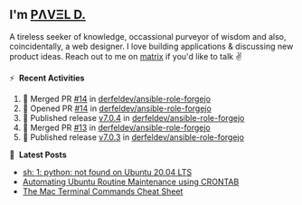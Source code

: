 ## I'm [PΛVΞL D.][homepage]

A tireless seeker of knowledge, occassional purveyor of wisdom and also, coincidentally, a web designer. I love building applications & discussing new product ideas. Reach out to me on [matrix][matrixto] if you'd like to talk ✌️


[homepage]: https://l.dimov.xyz/page?ref=github.com
[matrixto]: https://l.dimov.xyz/matrix?ref=github.com
[github]: https://l.dimov.xyz/github?ref=github.com

:zap: &nbsp;**Recent Activities**
  
<!--START_SECTION:activity-->
1. 🎉 Merged PR [#14](https://github.com/derfeldev/ansible-role-forgejo/pull/14) in [derfeldev/ansible-role-forgejo](https://github.com/derfeldev/ansible-role-forgejo)
2. 💪 Opened PR [#14](https://github.com/derfeldev/ansible-role-forgejo/pull/14) in [derfeldev/ansible-role-forgejo](https://github.com/derfeldev/ansible-role-forgejo)
3. 🚀 Published release [v7.0.4](https://github.com/derfeldev/ansible-role-forgejo/releases/tag/v7.0.4) in [derfeldev/ansible-role-forgejo](https://github.com/derfeldev/ansible-role-forgejo)
4. 🎉 Merged PR [#13](https://github.com/derfeldev/ansible-role-forgejo/pull/13) in [derfeldev/ansible-role-forgejo](https://github.com/derfeldev/ansible-role-forgejo)
5. 🚀 Published release [v7.0.3](https://github.com/derfeldev/ansible-role-forgejo/releases/tag/v7.0.3) in [derfeldev/ansible-role-forgejo](https://github.com/derfeldev/ansible-role-forgejo)
<!--END_SECTION:activity-->

📑 &nbsp;**Latest Posts**

<!-- DIMOV-POST-LIST:START -->
- [sh: 1: python: not found on Ubuntu 20.04 LTS](https://www.dimov.xyz/sh-1-python-not-found/)
- [Automating Ubuntu Routine Maintenance using CRONTAB](https://www.dimov.xyz/automating-ubuntu-routine-maintenance-using-crontab/)
- [The Mac Terminal Commands Cheat Sheet](https://www.dimov.xyz/the-mac-terminal-commands-cheat-sheet/)
<!-- DIMOV-POST-LIST:END -->
